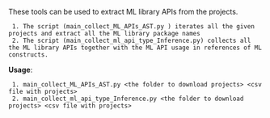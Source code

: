 These tools can be used to extract ML library APIs from the projects.

     1. The script (main_collect_ML_APIs_AST.py ) iterates all the given projects and extract all the ML library package names 
     2. The script (main_collect_ml_api_type_Inference.py) collects all the ML library APIs together with the ML API usage in references of ML constructs. 
     
**Usage**: 
       
     1. main_collect_ML_APIs_AST.py <the folder to download projects> <csv file with projects>
     2. main_collect_ml_api_type_Inference.py <the folder to download projects> <csv file with projects>


